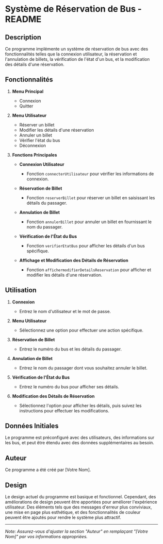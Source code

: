 # Système de Réservation de Bus - README

## Description

Ce programme implémente un système de réservation de bus avec des fonctionnalités telles que la connexion utilisateur, la réservation et l'annulation de billets, la vérification de l'état d'un bus, et la modification des détails d'une réservation.

## Fonctionnalités

1. **Menu Principal**
   - Connexion
   - Quitter

2. **Menu Utilisateur**
   - Réserver un billet
   - Modifier les détails d'une réservation
   - Annuler un billet
   - Vérifier l'état du bus
   - Déconnexion

3. **Fonctions Principales**

   - **Connexion Utilisateur**
     - Fonction `connecterUtilisateur` pour vérifier les informations de connexion.

   - **Réservation de Billet**
     - Fonction `reserverBillet` pour réserver un billet en saisissant les détails du passager.

   - **Annulation de Billet**
     - Fonction `annulerBillet` pour annuler un billet en fournissant le nom du passager.

   - **Vérification de l'État du Bus**
     - Fonction `verifierEtatBus` pour afficher les détails d'un bus spécifique.

   - **Affichage et Modification des Détails de Réservation**
     - Fonction `affichermodifierDetailsReservation` pour afficher et modifier les détails d'une réservation.

## Utilisation

1. **Connexion**
   - Entrez le nom d'utilisateur et le mot de passe.

2. **Menu Utilisateur**
   - Sélectionnez une option pour effectuer une action spécifique.

3. **Réservation de Billet**
   - Entrez le numéro du bus et les détails du passager.

4. **Annulation de Billet**
   - Entrez le nom du passager dont vous souhaitez annuler le billet.

5. **Vérification de l'État du Bus**
   - Entrez le numéro du bus pour afficher ses détails.

6. **Modification des Détails de Réservation**
   - Sélectionnez l'option pour afficher les détails, puis suivez les instructions pour effectuer les modifications.

## Données Initiales

Le programme est préconfiguré avec des utilisateurs, des informations sur les bus, et peut être étendu avec des données supplémentaires au besoin.

## Auteur

Ce programme a été créé par [Votre Nom].

## Design

Le design actuel du programme est basique et fonctionnel. Cependant, des améliorations de design peuvent être apportées pour améliorer l'expérience utilisateur. Des éléments tels que des messages d'erreur plus conviviaux, une mise en page plus esthétique, et des fonctionnalités de couleur peuvent être ajoutés pour rendre le système plus attractif.

---

_Note: Assurez-vous d'ajuster la section "Auteur" en remplaçant "[Votre Nom]" par vos informations appropriées._


